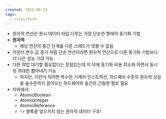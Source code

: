```yaml
---
created: 2025-06-23
tags:
  - cs/os/term
---
```

- 원자적 연산은 원시 데이터 타입 다루는 가장 단순한 형태의 동기화 기법
- **원자적**
	- 해당 연산의 중간 단계를 다른 스레드가 엿볼 수 없음
- 카운터 변수 값 증가 처럼 단순 연산이라면 원자적 연산으로 다른 동기화 기법보다 더 나은 성능 기대 가능
- 다른 작업 대기할 필요없다는 장점있는데 이 덕에 동기화 비용 최소화 하면서 동시성 최대한 뽑아내기 가능
	- 하지만, 이런거 하려면 특수한 기계어 인스트럭션, 하드웨어 수준의 원자적 성질을 솦수준까지 끌어오는 하드웨어와 솦간의 긴밀한 협조 필요
- 자바에서
	- AtomicBoolean
	- AtomicInteger
	- AtomicReference
	- -> 블록을 일으키지 않는 원자적 데이터 구조!